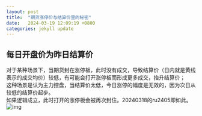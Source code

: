 ```yaml
---
layout: post
title:  "期货涨停价与结算价里的秘密"
date:   2024-03-19 12:09:19 +0800
categories: jekyll update
---
```

## 每日开盘价为昨日结算价
对于某种场景下，当期货封在涨停板，此时没有成交，导致结算价（日内就是黄线表示的成交均价）较低，有可能会打开涨停板而形成更多成交，抬升结算价；  
这种场景是认为主力控盘，当结算价太低，今日涨停的幅度是无效的，因为次日从较低的结算价起步。  
如果逻辑成立，此时打开的涨停板会被再次封住。20240318的ru2405即如此。
![img](/option/docs/assets/img/20240318-ru2404.png)